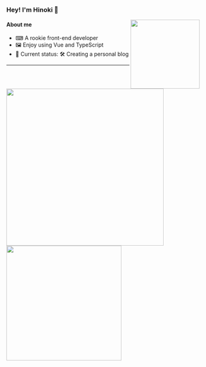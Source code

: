 ### Hey! I'm Hinoki 🌠
<a href="https://github.com/anuraghazra/github-readme-stats">
  <img width="180"  align="right" src="https://hinoki-su-github-io.vercel.app/static/needtoji.jpg" />
</a>

#### About me
- ⌨  A rookie front-end developer
- 🖼 Enjoy using Vue and TypeScript
- 🔭 Current status: 🛠 Creating a personal blog
<hr/> 

<div>
  <img align="left" width="410"  src="http://github-readme-stats-hinokisu.vercel.app/api?username=HinokiSu&show_icons=true&count_private=true&hide=contribs" />
</div> 
<div>
  <img  align="left" width="300" src="https://github-readme-stats-hinokisu.vercel.app/api/top-langs/?username=HinokiSu&layout=compact" />
</div>  
